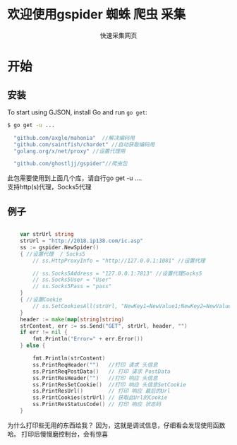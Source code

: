 
<p align="center"> 
  <h1> 欢迎使用gspider 蜘蛛 爬虫 采集</h1>
</p> 


<p align="center">快速采集网页</a></p>
 
开始
===============

## 安装

To start using GJSON, install Go and run `go get`:

```sh
$ go get -u ...
```
```go
  "github.com/axgle/mahonia"  //解决编码用
  "github.com/saintfish/chardet" //自动获取编码用 
  "golang.org/x/net/proxy" //设置代理用

  "github.com/ghostljj/gspider"//爬虫包
```
此包需要使用到上面几个库，请自行go get -u .... <br/>
支持http(s)代理，Socks5代理 <br/> 




## 例子

```go

	var strUrl string
	strUrl = "http://2018.ip138.com/ic.asp"
	ss := gspider.NewSpider()
	{ //设置代理  / Socks5
		// ss.HttpProxyInfo = "http://127.0.0.1:1081" //设置代理

		// ss.Socks5Address = "127.0.0.1:7813" //设置代理Socks5
		// ss.Socks5User = "User"
		// ss.Socks5Pass = "pass"
	}
	{ //设置Cookie
		// ss.SetCookiesAll(strUrl, "NewKey1=NewValue1;NewKey2=NewValue==99=2;")
	}
	header := make(map[string]string)
	strContent, err := ss.Send("GET", strUrl, header, "")
	if err != nil {
		fmt.Println("Error=" + err.Error())
	} else {

		fmt.Println(strContent)
		ss.PrintReqHeader("")   //打印 请求 头信息
		ss.PrintReqPostData()   // 打印 请求 PostData
		ss.PrintResHeader("")   //打印 响应 头信息
		ss.PrintResSetCookie()  //打印 响应 头信息SetCookie
		ss.PrintResUrl()        // 打印 响应 最后的Url
		ss.PrintCookies(strUrl) // 获取此Url的Cookie
		ss.PrintResStatusCode() // 打印 响应 状态码
	}
```

为什么打印些无用的东西给我？
因为，这就是调试信息，仔细看会发现使用函数哈。
打印后慢慢磨控制台，会有惊喜


